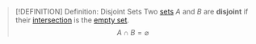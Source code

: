 >[!DEFINITION] Definition: Disjoint Sets
>Two [sets](Set.md) $A$ and $B$ are **disjoint** if their [intersection](Operations%20with%20Sets/Intersection.md) is the [empty set](The%20Empty%20Set.md).
>$$A \cap B = \varnothing$$